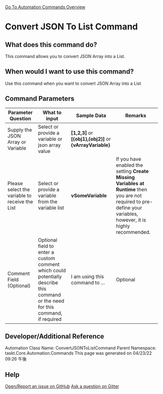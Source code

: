 <!--TITLE: Convert JSON To List Command -->
<!-- SUBTITLE: a command in the JSON Commands group. -->
[Go To Automation Commands Overview](/automation-commands.md)


# Convert JSON To List Command


## What does this command do?
This command allows you to convert JSON Array into a List.


## When would I want to use this command?
Use this command when you want to convert JSON Array into a List


## Command Parameters
| Parameter Question   	| What to input  	|  Sample Data 	| Remarks  	|
| ---                    | ---               | ---           | ---       |
|Supply the JSON Array or Variable|Select or provide a variable or json array value|**[1,2,3]** or **[{obj1},{obj2}]** or **{vArrayVariable}**||
|Please select the variable to receive the List|Select or provide a variable from the variable list|**vSomeVariable**|If you have enabled the setting **Create Missing Variables at Runtime** then you are not required to pre-define your variables, however, it is highly recommended.|
|Comment Field (Optional)|Optional field to enter a custom comment which could potentially describe this command or the need for this command, if required|I am using this command to ...|Optional|








## Developer/Additional Reference
Automation Class Name: ConvertJSONToListCommand
Parent Namespace: taskt.Core.Automation.Commands
This page was generated on 04/23/22 09:26 午後


## Help
[Open/Report an issue on GitHub](https://github.com/saucepleez/taskt/issues/new)
[Ask a question on Gitter](https://gitter.im/taskt-rpa/Lobby)
